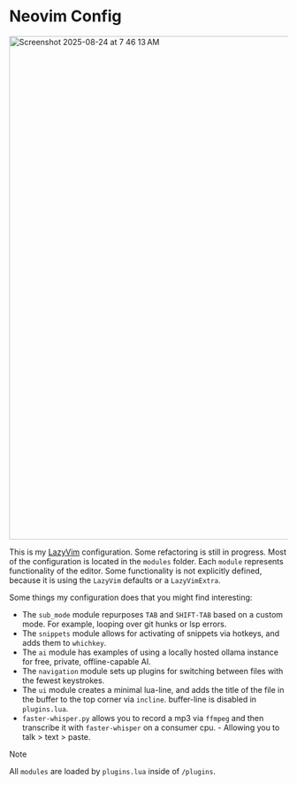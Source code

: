 # Neovim Config

<img width="1483" height="909" alt="Screenshot 2025-08-24 at 7 46 13 AM" src="https://github.com/user-attachments/assets/e500a536-5912-4805-ad07-3f47def2407e" />

This is my [LazyVim](https://github.com/LazyVim/LazyVim) configuration. Some refactoring is still in progress. Most of the configuration is located in the `modules` folder. Each `module` represents functionality of the editor. Some functionality is not explicitly defined, because it is using the `LazyVim` defaults or a `LazyVimExtra`.

Some things my configuration does that you might find interesting:

- The `sub_mode` module repurposes `TAB` and `SHIFT-TAB` based on a custom mode. For example, looping over git hunks or lsp errors.
- The `snippets` module allows for activating of snippets via hotkeys, and adds them to `whichkey`.
- The `ai` module has examples of using a locally hosted ollama instance for free, private, offline-capable AI.
- The `navigation` module sets up plugins for switching between files with the fewest keystrokes.
- The `ui` module creates a minimal lua-line, and adds the title of the file in the buffer to the top corner via `incline`. buffer-line is disabled in `plugins.lua`.
- `faster-whisper.py` allows you to record a mp3 via `ffmpeg` and then transcribe it with `faster-whisper` on a consumer cpu. - Allowing you to talk > text > paste.


> [!NOTE]
> All `modules` are loaded by `plugins.lua` inside of `/plugins`.
